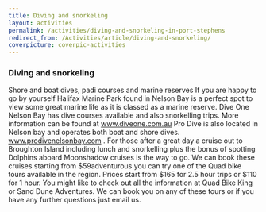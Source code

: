 ```yaml
---
title: Diving and snorkeling
layout: activities
permalink: /activities/diving-and-snorkeling-in-port-stephens
redirect_from: /Activities/article/diving-and-snorkeling/
coverpicture: coverpic-activities
---
```


### Diving and snorkeling

Shore and boat dives, padi courses and marine reserves If you are happy to go by yourself Halifax Marine Park found in Nelson Bay is a perfect spot to view some great marine life as it is classed as a marine reserve.
Dive One Nelson Bay has dive courses available and also snorkelling trips.
More information can be found at www.diveone.com.au Pro Dive is also located in Nelson bay and operates both boat and shore dives.
www.prodivenelsonbay.com . For those after a great day a cruise out to Broughton Island including lunch and snorkelling plus the bonus of spotting Dolphins aboard Moonshadow cruises is the way to go.
We can book these cruises starting from $59adventurous you can try one of the Quad bike tours available in the region.
Prices start from $165 for 2.5 hour trips or $110 for 1 hour.
You might like to check out all the information at Quad Bike King or Sand Dune Adventures.
We can book you on any of these tours or if you have any further questions just email us.